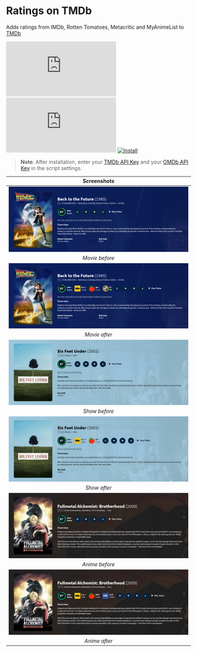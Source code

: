 # Ratings on TMDb

Adds ratings from IMDb, Rotten Tomatoes, Metacritic and MyAnimeList to [TMDb](https://www.themoviedb.org/)

[![Version](https://flat.badgen.net/runkit/iFelix18/version/iFelix18/Userscripts/master/userscripts/meta/ratings-on-tmdb.meta.js)](#ratings-on-tmdb)
[![Size](https://flat.badgen.net/badgesize/normal/iFelix18/Userscripts/master/userscripts/ratings-on-tmdb.user.js?style=flat-square)](#ratings-on-tmdb)
[![Install](https://flat.badgen.net/badge/install%20directly%20from/GitHub/blue "Click here!")](https://raw.githubusercontent.com/iFelix18/Userscripts/master/userscripts/ratings-on-tmdb.user.js)

>**Note**: After installation, enter your [TMDb API Key](https://developers.themoviedb.org/3/) and your [OMDb API Key](https://www.omdbapi.com/apikey.aspx) in the script settings.

|                                             Screenshots                                             |
| :-------------------------------------------------------------------------------------------------: |
| [![Before](/docs/screenshots/ratings-on-tmdb_movie-before.png?raw=true "Before")](#ratings-on-tmdb) |
|                                           _Movie before_                                            |
|  [![After](/docs/screenshots/ratings-on-tmdb_movie-after.png?raw=true "After")](#ratings-on-tmdb)   |
|                                            _Movie after_                                            |
| [![Before](/docs/screenshots/ratings-on-tmdb_show-before.png?raw=true "Before")](#ratings-on-tmdb)  |
|                                            _Show before_                                            |
|   [![After](/docs/screenshots/ratings-on-tmdb_show-after.png?raw=true "After")](#ratings-on-tmdb)   |
|                                            _Show after_                                             |
| [![Before](/docs/screenshots/ratings-on-tmdb_anime-before.png?raw=true "Before")](#ratings-on-tmdb) |
|                                           _Anime before_                                            |
|  [![After](/docs/screenshots/ratings-on-tmdb_anime-after.png?raw=true "After")](#ratings-on-tmdb)   |
|                                            _Anime after_                                            |
